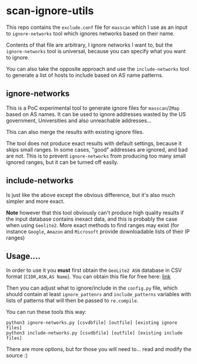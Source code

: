 # scan-ignore-utils

This repo contains the `exclude.conf` file for `masscan` which I use as an input to `ignore-networks` tool which ignores networks based on their name.

Contents of that file are arbitrary, I ignore networks I want to, but the `ignore-networks` tool is universal, because you can specify what you want to ignore.

You can also take the opposite approach and use the `include-networks` tool to generate a list of hosts to include based on AS name patterns.

## ignore-networks

This is a PoC experimental tool to generate ignore files for `masscan`/`ZMap` based on AS names. It can be used to ignore addresses wasted by the US government, Universities and also unreachable addresses...

This can also merge the results with existing ignore files.

The tool does not produce exact results with default settings, because it skips small ranges. In some cases, "good" addresses are ignored, and bad are not. This is to prevent `ignore-networks` from producing too many small ignored ranges, but it can be turned off easily.


## include-networks

Is just like the above except the obvious difference, but it's also much simpler and more exact.

**Note** however that this tool obviously can't produce high quality results if the input database contains inexact data, and this is probably the case when using `Geolite2`. More exact methods to find ranges may exist (for instance `Google`, `Amazon` and  `Microsoft` provide downloadable lists of their IP ranges)

## Usage....

In order to use it you **must** first obtain the `GeoLite2 ASN` database in CSV format (`CIDR,ASN,AS Name`). You can obtain this file for free here: [link](http://dev.maxmind.com/geoip/geoip2/geolite2/)

Then you can adjust what to ignore/include in the `config.py` file, which should contain at least `ignore_pattenrs` and `include_patterns` variables with lists of patterns that will then be passed to `re.compile`.

You can run these tools this way:
```
python3 ignore-networks.py [csvdbfile] [outfile] [existing ignore files]
python3 include-networks.py [csvdbfile] [outfile] [existing include files]
```

There are more options, but for those you will need to... read and modify the source :)
